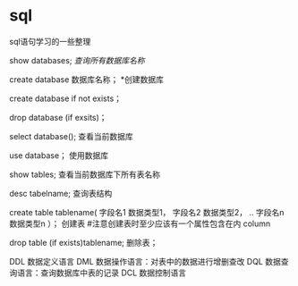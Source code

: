 # sql
sql语句学习的一些整理

show databases;
*查询所有数据库名称*

create database 数据库名称；
*创建数据库

create database if not exists；

drop database (if exsits)；

select database();
查看当前数据库

use database；
使用数据库

show tables;
查看当前数据库下所有表名称

desc tabelname;
查询表结构

create table tablename(
       字段名1 数据类型1，
       字段名2 数据类型2，
       ..
       字段名n 数据类型n
）；
创建表
#注意创建表时至少应该有一个属性包含在内 column

drop table (if exists)tablename;
删除表；












 DDL 数据定义语言
 DML 数据操作语言：对表中的数据进行增删查改
 DQL 数据查询语言：查询数据库中表的记录
 DCL 数据控制语言



